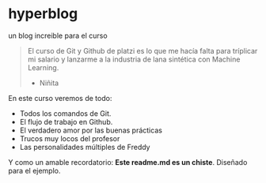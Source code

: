 # hyperblog
un blog increible para el curso
>El curso de Git y Github de platzi es lo que me hacía falta para tríplicar mi salario y lanzarme a la industria de lana sintética con Machine Learning.
> - Niñita

En este curso veremos de todo:
 * Todos los comandos de Git.
 * El flujo de trabajo en Github.
 * El verdadero amor por las buenas prácticas
 * Trucos muy locos del profesor
 * Las personalidades múltiples de Freddy
 
 Y como un amable recordatorio: **Este readme.md es un chiste**. Diseñado para el ejemplo.